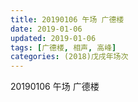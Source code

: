 ```yaml
---
title: 20190106 午场 广德楼
date: 2019-01-06
updated: 2019-01-06
tags: [广德楼, 相声, 高峰]
categories: (2018)戊戌年场次 
---
```

20190106 午场 广德楼
